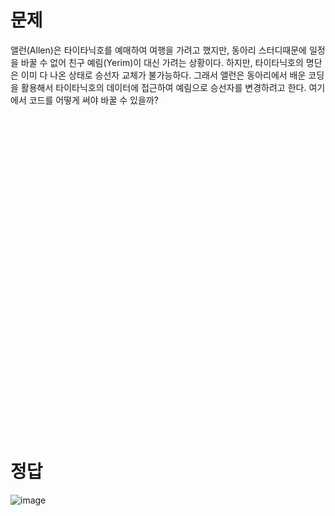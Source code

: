# 문제
앨런(Allen)은 타이타닉호를 예매하여 여행을 가려고 했지만, 동아리 스터디때문에 일정을 바꿀 수 없어 친구 예림(Yerim)이 대신 가려는 상황이다. 
하지만, 타이타닉호의 명단은 이미 다 나온 상태로 승선자 교체가 불가능하다.
그래서 앨런은 동아리에서 배운 코딩을 활용해서 타이타닉호의 데이터에 접근하여 예림으로 승선자를 변경하려고 한다. 
여기에서 코드를 어떻게 써야 바꿀 수 있을까?

<br>
<br>
<br>
<br><br>
<br>
<br>
<br><br>
<br><br>
<br>

<br>
<br>
<br>
<br>
<br>
<br>

<br>
<br>
<br>
<br>

<br>
<br>
<br>
<br><br>
<br>

<br>
<br>



# 정답
![image](https://github.com/sejongsmarcle/2023_Autumn_DataAnalysisStudy/assets/128218095/08347129-1ba8-43b3-ad70-4442af74a94b)

